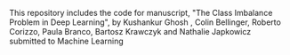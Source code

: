 This repository includes the code for  manuscript, "The Class Imbalance Problem in Deep Learning", by Kushankur Ghosh ,  Colin Bellinger,  Roberto Corizzo,  Paula Branco,  Bartosz Krawczyk and Nathalie Japkowicz submitted to Machine Learning
